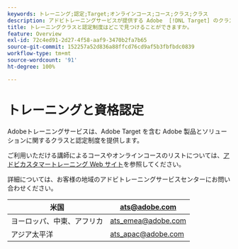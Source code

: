 ```yaml
---
keywords: トレーニング;認定;Target;オンラインコース;コース;クラス;クラス
description: アドビトレーニングサービスが提供する Adobe  [!DNL Target] のクラスと認定制度を見つけましょう。
title: トレーニングクラスと認定制度はどこで見つけることができますか。
feature: Overview
exl-id: 72c4ed91-2d27-4f58-aaf9-3470b2fa7b65
source-git-commit: 152257a52d836a88ffcd76cd9af5b3fbfbdc0839
workflow-type: tm+mt
source-wordcount: '91'
ht-degree: 100%

---
```


# トレーニングと資格認定

Adobeトレーニングサービスは、Adobe Target を含む Adobe 製品とソリューションに関するクラスと認定制度を提供します。

ご利用いただける講師によるコースやオンラインコースのリストについては、[アドビカスタマートレーニング Web サイト](https://training.adobe.com/training/courses.html#solution=adobeTarget)を参照してください。

詳細については、お客様の地域のアドビトレーニングサービスセンターにお問い合わせください。

| 米国 | [ats@adobe.com](mailto:ats@adobe.com) |
|---|---|
| ヨーロッパ、中東、アフリカ | [ats_emea@adobe.com](mailto:ats_emea@adobe.com) |
| アジア太平洋 | [ats_apac@adobe.com](mailto:ats_apac@adobe.com) |

